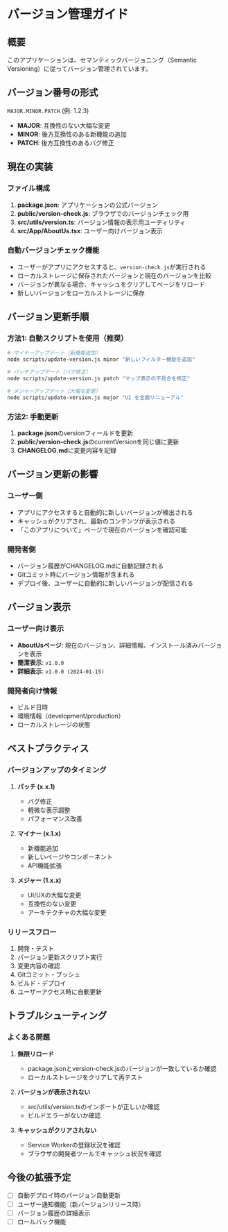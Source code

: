 # バージョン管理ガイド

## 概要

このアプリケーションは、セマンティックバージョニング（Semantic Versioning）に従ってバージョン管理されています。

## バージョン番号の形式

`MAJOR.MINOR.PATCH` (例: 1.2.3)

- **MAJOR**: 互換性のない大幅な変更
- **MINOR**: 後方互換性のある新機能の追加
- **PATCH**: 後方互換性のあるバグ修正

## 現在の実装

### ファイル構成

1. **package.json**: アプリケーションの公式バージョン
2. **public/version-check.js**: ブラウザでのバージョンチェック用
3. **src/utils/version.ts**: バージョン情報の表示用ユーティリティ
4. **src/App/AboutUs.tsx**: ユーザー向けバージョン表示

### 自動バージョンチェック機能

- ユーザーがアプリにアクセスすると、`version-check.js`が実行される
- ローカルストレージに保存されたバージョンと現在のバージョンを比較
- バージョンが異なる場合、キャッシュをクリアしてページをリロード
- 新しいバージョンをローカルストレージに保存

## バージョン更新手順

### 方法1: 自動スクリプトを使用（推奨）

```bash
# マイナーアップデート（新機能追加）
node scripts/update-version.js minor "新しいフィルター機能を追加"

# パッチアップデート（バグ修正）
node scripts/update-version.js patch "マップ表示の不具合を修正"

# メジャーアップデート（大幅な変更）
node scripts/update-version.js major "UI を全面リニューアル"
```

### 方法2: 手動更新

1. **package.json**のversionフィールドを更新
2. **public/version-check.js**のcurrentVersionを同じ値に更新
3. **CHANGELOG.md**に変更内容を記録

## バージョン更新の影響

### ユーザー側
- アプリにアクセスすると自動的に新しいバージョンが検出される
- キャッシュがクリアされ、最新のコンテンツが表示される
- 「このアプリについて」ページで現在のバージョンを確認可能

### 開発者側
- バージョン履歴がCHANGELOG.mdに自動記録される
- Gitコミット時にバージョン情報が含まれる
- デプロイ後、ユーザーに自動的に新しいバージョンが配信される

## バージョン表示

### ユーザー向け表示
- **AboutUsページ**: 現在のバージョン、詳細情報、インストール済みバージョンを表示
- **簡潔表示**: `v1.0.0`
- **詳細表示**: `v1.0.0 (2024-01-15)`

### 開発者向け情報
- ビルド日時
- 環境情報（development/production）
- ローカルストレージの状態

## ベストプラクティス

### バージョンアップのタイミング

1. **パッチ (x.x.1)**
   - バグ修正
   - 軽微な表示調整
   - パフォーマンス改善

2. **マイナー (x.1.x)**
   - 新機能追加
   - 新しいページやコンポーネント
   - API機能拡張

3. **メジャー (1.x.x)**
   - UI/UXの大幅な変更
   - 互換性のない変更
   - アーキテクチャの大幅な変更

### リリースフロー

1. 開発・テスト
2. バージョン更新スクリプト実行
3. 変更内容の確認
4. Gitコミット・プッシュ
5. ビルド・デプロイ
6. ユーザーアクセス時に自動更新

## トラブルシューティング

### よくある問題

1. **無限リロード**
   - package.jsonとversion-check.jsのバージョンが一致しているか確認
   - ローカルストレージをクリアして再テスト

2. **バージョンが表示されない**
   - src/utils/version.tsのインポートが正しいか確認
   - ビルドエラーがないか確認

3. **キャッシュがクリアされない**
   - Service Workerの登録状況を確認
   - ブラウザの開発者ツールでキャッシュ状況を確認

## 今後の拡張予定

- [ ] 自動デプロイ時のバージョン自動更新
- [ ] ユーザー通知機能（新バージョンリリース時）
- [ ] バージョン履歴の詳細表示
- [ ] ロールバック機能